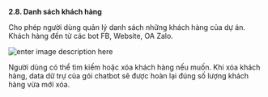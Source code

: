 **2.8. Danh sách khách hàng**

Cho phép người dùng quản lý danh sách những khách hàng của dự án. Khách hàng đến từ các bot FB, Website, OA Zalo.

![enter image description here](https://chatbizfly.mediacdn.vn/2022/07/14/chatbot/img_97jpg1657789811.jpg)

Người dùng có thể tìm kiếm hoặc xóa khách hàng nếu muốn. Khi xóa khách hàng, data dữ trự của gói chatbot sẽ được hoàn lại đúng số lượng khách hàng vừa mới xóa.







